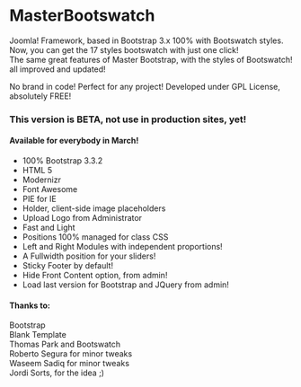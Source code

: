 # MasterBootswatch
<p>Joomla! Framework, based in Bootstrap 3.x 100% with Bootswatch styles.<br>
  Now, you can get the 17 styles bootswatch with just one click!<br>
The same great features of Master Bootstrap, with the styles of Bootswatch! all improved and updated!</p>
<p>No brand in code! Perfect for any project! Developed under GPL License, absolutely FREE!</p>
<h3>This version is BETA, not use in production sites, yet!</h3>
<h4>Available for everybody in March!</h4>
<ul>
  <li>100% Bootstrap 3.3.2</li>
  <li>HTML 5</li>
  <li>Modernizr</li>
  <li>Font Awesome</li>
  <li>PIE for IE</li>
  <li>Holder, client-side image placeholders</li>
  <li>Upload Logo from Administrator</li>
  <li>Fast and Light</li>
  <li>Positions 100% managed for class CSS</li>
  <li>Left and Right Modules with independent proportions!</li>
  <li>A Fullwidth position for your sliders!</li>
  <li>Sticky Footer by default!</li>
  <li>Hide Front Content option, from admin!</li>
  <li>Load last version for Bootstrap and JQuery from admin!</li>
</ul>
<h4>Thanks to:</h4>
Bootstrap<br>
Blank Template<br>
Thomas Park and Bootswatch<br>
Roberto Segura for minor tweaks<br>
Waseem Sadiq for minor tweaks<br>
Jordi Sorts, for the idea ;)


